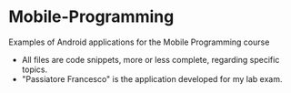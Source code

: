 # Mobile-Programming
Examples of Android applications for the Mobile Programming course

- All files are code snippets, more or less complete, regarding specific topics.
- "Passiatore Francesco" is the application developed for my lab exam.
